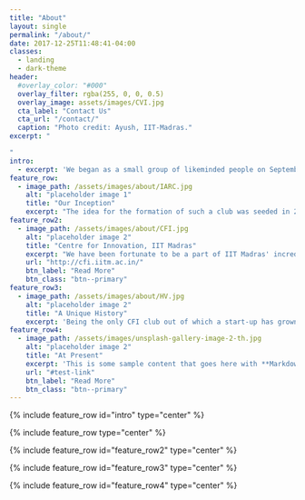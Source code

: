 ```yaml
---
title: "About"
layout: single
permalink: "/about/"
date: 2017-12-25T11:48:41-04:00
classes:
  - landing
  - dark-theme
header:
  #overlay_color: "#000"
  overlay_filter: rgba(255, 0, 0, 0.5)
  overlay_image: assets/images/CVI.jpg
  cta_label: "Contact Us"
  cta_url: "/contact/"
  caption: "Photo credit: Ayush, IIT-Madras."
excerpt: "

"
intro:
  - excerpt: 'We began as a small group of likeminded people on September 2009 with a vision of building a team of students with deep expertise in the technology of Computer Vision.'
feature_row:
  - image_path: /assets/images/about/IARC.jpg
    alt: "placeholder image 1"
    title: "Our Inception"
    excerpt: "The idea for the formation of such a club was seeded in 2008 when the IIT Madras team had represented India at the International Aerial Robotics Competition (IARC). CVI which competed against elite teams, from other top Universities in IARC 2009, was acknowledged as the best vision team among all the participating teams."
feature_row2:
  - image_path: /assets/images/about/CFI.jpg
    alt: "placeholder image 2"
    title: "Centre for Innovation, IIT Madras"
    excerpt: "We have been fortunate to be a part of IIT Madras' incredible student driven innovation community, spearheaded by the Centre for Innovation (CFI). CVI is one of the many clubs present in the Centre for Innovation (CFI), IIT Madras."
    url: "http://cfi.iitm.ac.in/"
    btn_label: "Read More"
    btn_class: "btn--primary"
feature_row3:
  - image_path: /assets/images/about/HV.jpg
    alt: "placeholder image 2"
    title: "A Unique History"
    excerpt: 'Being the only CFI club out of which a start-up has grown, CVI has extraordinary mentorship and motivated and committed members, who have completed Industrial Projects by ITC, The Indian Railways, VDime, Eye hospital CHECK and multiple machine learning projects.'
feature_row4:
  - image_path: /assets/images/unsplash-gallery-image-2-th.jpg
    alt: "placeholder image 2"
    title: "At Present"
    excerpt: 'This is some sample content that goes here with **Markdown** formatting. Centered with `type="center"`'
    url: "#test-link"
    btn_label: "Read More"
    btn_class: "btn--primary"
---
```


{% include feature_row id="intro" type="center" %}

{% include feature_row type="center" %}

{% include feature_row id="feature_row2" type="center" %}

{% include feature_row id="feature_row3" type="center" %}

{% include feature_row id="feature_row4" type="center" %}
